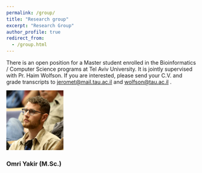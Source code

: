 ```yaml
---
permalink: /group/
title: "Research group"
excerpt: "Research Group"
author_profile: true
redirect_from: 
  - /group.html
---
```


There is an open position for a Master student enrolled in the Bioinformatics / Computer Science programs at Tel Aviv University.
It is jointly supervised with Pr. Haim Wolfson. If you are interested, please send your C.V. and grade transcripts to jeromet@mail.tau.ac.il and wolfson@tau.ac.il .

<img src="/images/self/group/omriyakir.jpg" style="width:30%">
<h3> Omri Yakir (M.Sc.) </h3>  